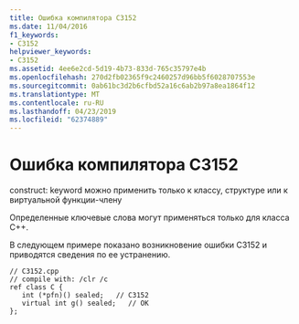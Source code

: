 ```yaml
---
title: Ошибка компилятора C3152
ms.date: 11/04/2016
f1_keywords:
- C3152
helpviewer_keywords:
- C3152
ms.assetid: 4ee6e2cd-5d19-4b73-833d-765c35797e4b
ms.openlocfilehash: 270d2fb02365f9c2460257d96bb5f6028707553e
ms.sourcegitcommit: 0ab61bc3d2b6cfbd52a16c6ab2b97a8ea1864f12
ms.translationtype: MT
ms.contentlocale: ru-RU
ms.lasthandoff: 04/23/2019
ms.locfileid: "62374889"
---
```

# <a name="compiler-error-c3152"></a>Ошибка компилятора C3152

construct: keyword можно применить только к классу, структуре или к виртуальной функции-члену

Определенные ключевые слова могут применяться только для класса C++.

В следующем примере показано возникновение ошибки C3152 и приводятся сведения по ее устранению.

```
// C3152.cpp
// compile with: /clr /c
ref class C {
   int (*pfn)() sealed;   // C3152
   virtual int g() sealed;   // OK
};
```
